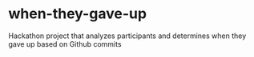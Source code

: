 # when-they-gave-up
Hackathon project that analyzes participants and determines when they gave up based on Github commits
